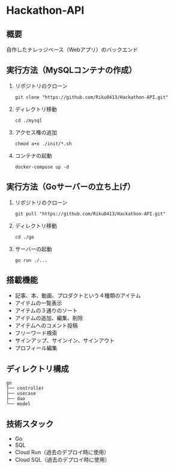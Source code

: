 # Hackathon-API

## 概要

自作したナレッジベース（Webアプリ）のバックエンド

## 実行方法（MySQLコンテナの作成）

1. リポジトリのクローン
   ```
   git clone "https://github.com/Riku0413/Hackathon-API.git"
   ```
2. ディレクトリ移動
   ```
   cd ./mysql
   ```
3. アクセス権の追加
   ```
   chmod a+x ./init/*.sh
   ```

4. コンテナの起動
   ```
   docker-compose up -d
   ```

## 実行方法（Goサーバーの立ち上げ）

1. リポジトリのクローン
   ```
   git pull "https://github.com/Riku0413/Hackathon-API.git"
   ```
2. ディレクトリ移動
   ```
   cd ./go
   ```
3. サーバーの起動
   ```
   go run ./...
   ```
   
## 搭載機能

- 記事、本、動画、プロダクトという４種類のアイテム
- アイテムの一覧表示
- アイテムの３通りのソート
- アイテムの追加、編集、削除
- アイテムへのコメント投稿
- フリーワード検索
- サインアップ、サインイン、サインアウト
- プロフィール編集

## ディレクトリ構成
```
go
├── controller
├── usecase
├── dao
└── model
```

## 技術スタック

- Go
- SQL
- Cloud Run（過去のデプロイ時に使用）
- Cloud SQL（過去のデプロイ時に使用）

